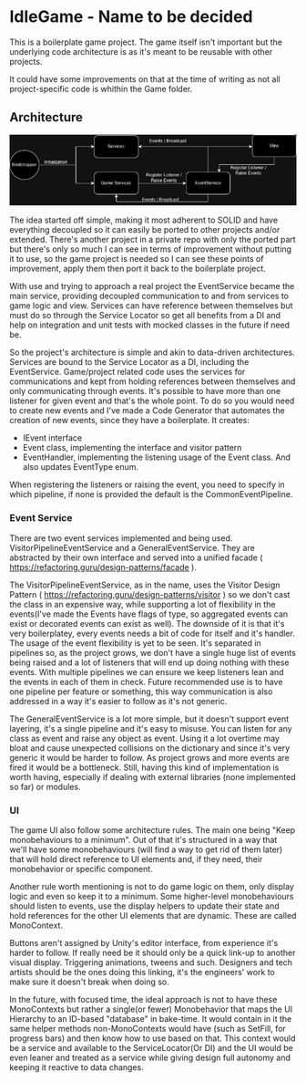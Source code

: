 # IdleGame - Name to be decided
 
This is a boilerplate game project. The game itself isn't important but the underlying code architecture is as it's meant to be reusable with other projects.

It could have some improvements on that at the time of writing as not all project-specific code is whithin the Game folder.

## Architecture

![alt text](https://github.com/Greifherz/IdleGame/blob/main/Assets/Game/Scripts/Services/Docs/IdleGameArchitecture.drawio.png)

The idea started off simple, making it most adherent to SOLID and have everything decoupled so it can easily be ported to other projects and/or extended. There's another project in a private repo with only the ported part but there's only so much I can see in terms of improvement without putting it to use, so the game project is needed so I can see these points of improvement, apply them then port it back to the boilerplate project.

With use and trying to approach a real project the EventService became the main service, providing decoupled communication to and from services to game logic and view. Services can have reference between themselves but must do so through the Service Locator so get all benefits from a DI and help on integration and unit tests with mocked classes in the future if need be. 

So the project's architecture is simple and akin to data-driven architectures. Services are bound to the Service Locator as a DI, including the EventService. Game/project related code uses the services for communications and kept from holding references between themselves and only communicating through events. It's possible to have more than one listener for given event and that's the whole point. To do so you would need to create new events and I've made a Code Generator that automates the creation of new events, since they have a boilerplate. It creates:
- IEvent interface
- Event class, implementing the interface and visitor pattern
- EventHandler, implementing the listening usage of the Event class.
And also updates EventType enum.

When registering the listeners or raising the event, you need to specify in which pipeline, if none is provided the default is the CommonEventPipeline. 

### Event Service

  There are two event services implemented and being used. VisitorPipelineEventService and a GeneralEventService. They are abstracted by their own interface and served into a unified facade ( https://refactoring.guru/design-patterns/facade ). 

  The VisitorPipelineEventService, as in the name, uses the Visitor Design Pattern ( https://refactoring.guru/design-patterns/visitor ) so we don't cast the class in an expensive way, while supporting a lot of flexibility in the events(I've made the Events have flags of type, so aggregated events can exist or decorated events can exist as well). The downside of it is that it's very boilerplatey, every events needs a bit of code for itself and it's handler. The usage of the event flexibility is yet to be seen. It's separated in pipelines so, as the project grows, we don't have a single huge list of events being raised and a lot of listeners that will end up doing nothing with these events. With multiple pipelines we can ensure we keep listeners lean and the events in each of them in check. Future recommended use is to have one pipeline per feature or something, this way communication is also addressed in a way it's easier to follow as it's not generic.
    
  The GeneralEventService is a lot more simple, but it doesn't support event layering, it's a single pipeline and it's easy to misuse. You can listen for any class as event and raise any object as event. Using it a lot overtime may bloat and cause unexpected collisions on the dictionary and since it's very generic it would be harder to follow. As project grows and more events are fired it would be a bottleneck. Still, having this kind of implementation is worth having, especially if dealing with external libraries (none implemented so far) or modules.

### UI

  The game UI also follow some architecture rules. The main one being "Keep monobehaviours to a minimum". Out of that it's structured in a way that we'll have some monobehaviours (will find a way to get rid of them later) that will hold direct reference to UI elements and, if they need, their monobehavior or specific component.

  Another rule worth mentioning is not to do game logic on them, only display logic and even so keep it to a minimum. Some higher-level monobehaviours should listen to events, use the display helpers to update their state and hold references for the other UI elements that are dynamic. These are called MonoContext. 

  Buttons aren't assigned by Unity's editor interface, from experience it's harder to follow. If really need be it should only be a quick link-up to another visual display. Triggering animations, tweens and such. Designers and tech artists should be the ones doing this linking, it's the engineers' work to make sure it doesn't break when doing so. 

  In the future, with focused time, the ideal approach is not to have these MonoContexts but rather a single(or fewer) Monobehavior that maps the UI Hierarchy to an ID-based "database" in bake-time. It would contain in it the same helper methods non-MonoContexts would have (such as SetFill, for progress bars) and then know how to use based on that. This context would be a service and available to the ServiceLocator(Or DI) and the UI would be even leaner and treated as a service while giving design full autonomy and keeping it reactive to data changes. 
